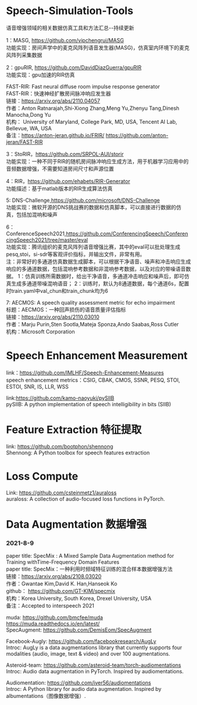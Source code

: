 # Speech-Simulation-Tools
语音增强领域的相关数据仿真工具和方法汇总--持续更新

1：MASG, https://github.com/vipchengrui/MASG  
功能实现：房间声学中的麦克风阵列语音发生器(MASG)，仿真室内环境下的麦克风阵列采集数据  

2：gpuRIR, https://github.com/DavidDiazGuerra/gpuRIR  
功能实现：gpu加速的RIR仿真  

FAST-RIR: Fast neural diffuse room impulse response generator  
FAST-RIR：快速神经扩散房间脉冲响应发生器  
链接：https://arxiv.org/abs/2110.04057  
作者：Anton Ratnarajah,Shi-Xiong Zhang,Meng Yu,Zhenyu Tang,Dinesh Manocha,Dong Yu  
机构： University of Maryland, College Park, MD, USA, Tencent AI Lab, Bellevue, WA, USA  
备注：https://anton-jeran.github.io/FRIR/  https://github.com/anton-jeran/FAST-RIR  

3：StoRIR，https://github.com/SRPOL-AUI/storir  
功能实现：一种不同于RIR的随机房间脉冲响应生成方法，用于机器学习应用中的音频数据增强，不需要知道房间尺寸和声源位置  

4：RIR，https://github.com/ehabets/RIR-Generator  
功能描述：基于matlab版本的RIR生成算法仿真  

5: DNS-Challenge,https://github.com/microsoft/DNS-Challenge  
功能实现：微软开源的DNS挑战赛的数据和仿真脚本，可以直接进行数据的仿真，包括加混响和噪声  

6：ConferenceSpeech2021,https://github.com/ConferencingSpeech/ConferencingSpeech2021/tree/master/eval  
功能实现：腾讯组织的麦克风阵列语音增强比赛，其中的eval可以批处理生成pesq,stoi，si-sdr等客观评价指标，并输出文件，非常有用。  
注：非常好的多通道仿真数据生成脚本，可以根据干净语音、噪声和冲击响应生成响应的多通道数据，包括混响参考数据和非混响参考数据，以及对应的带噪语音数据。
1：仿真训练所需数据时，给出干净语音，多通道冲击响应和噪声后，即可仿真生成多通道带噪混响语音；
2：训练时，默认为8通道数据，每个通道6s，配置时train.yaml中val_chun和train_chunk均为6

7:  AECMOS: A speech quality assessment metric for echo impairment  
标题：AECMOS：一种回声损伤的语音质量评估指标  
链接：https://arxiv.org/abs/2110.03010  
作者：Marju Purin,Sten Sootla,Mateja Sponza,Ando Saabas,Ross Cutler  
机构：Microsoft Corporation  

# Speech Enhancement Measurement
link：https://github.com/IMLHF/Speech-Enhancement-Measures  
speech enhancement metrics：CSIG, CBAK, CMOS, SSNR, PESQ, STOI, ESTOI, SNR, IS, LLR, WSS  

 link:https://github.com/kamo-naoyuki/pySIIB  
 pySIIB: A python implementation of speech intelligibility in bits (SIIB)  

# Feature Extraction 特征提取
link: https://github.com/bootphon/shennong  
Shennong: A Python toolbox for speech features extraction  

# Loss Compute
Link: https://github.com/csteinmetz1/auraloss  
auraloss: A collection of audio-focused loss functions in PyTorch.  

# Data Augmentation 数据增强  

### 2021-8-9
paper title: SpecMix : A Mixed Sample Data Augmentation method for Training withTime-Frequency Domain Features  
paper title: SpecMix：一种利用时频域特征训练的混合样本数据增强方法  
链接：https://arxiv.org/abs/2108.03020  
作者：Gwantae Kim,David K. Han,Hanseok Ko  
github： https://github.com/GT-KIM/specmix  
机构：Korea University, South Korea, Drexel University, USA  
备注：Accepted to interspeech 2021  

muda: https://github.com/bmcfee/muda https://muda.readthedocs.io/en/latest/  
SpecAugment: https://github.com/DemisEom/SpecAugment  

Facebook-Augly: https://github.com/facebookresearch/AugLy  
Introc: AugLy is a data augmentations library that currently supports four modalities (audio, image, text & video) and over 100 augmentations.   

Asteroid-team: https://github.com/asteroid-team/torch-audiomentations  
Introc:  Audio data augmentation in PyTorch. Inspired by audiomentations.  

Audiomentation: https://github.com/iver56/audiomentations  
Introc: A Python library for audio data augmentation. Inspired by albumentations（图像数据增强）.  
